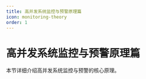```yaml
---
title: 高并发系统监控与预警原理篇
icon: monitoring-theory
order: 1
---
```


# 高并发系统监控与预警原理篇

本节详细介绍高并发系统监控与预警的核心原理。
